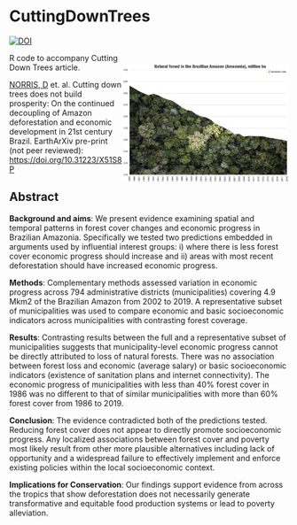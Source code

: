 # CuttingDownTrees

<a href="https://zenodo.org/badge/latestdoi/490787288"><img src="https://zenodo.org/badge/490787288.svg" alt="DOI"></a>

<img align="right" src="www/natural_forest_cover_brazilian_amazon.jpg" alt="Amazon forest cover" width="300" style="margin-top: 20px">

R code to accompany Cutting Down Trees article.

[NORRIS, D](https://scholar.google.com/citations?user=pi4S-KkAAAAJ&hl=en&oi=ao) et. al. Cutting down trees does not build prosperity: On the continued decoupling of Amazon deforestation and economic development in 21st century Brazil. EarthArXiv pre-print (not peer reviewed): https://doi.org/10.31223/X51S8P 

## Abstract

<strong>Background and aims</strong>: 
We present evidence examining spatial and temporal patterns in forest cover changes and economic progress in Brazilian Amazonia. Specifically we tested two predictions embedded in arguments used by influential interest groups: i) where there is less forest cover economic progress should increase and ii) areas with most recent deforestation should have increased economic progress. 

<strong>Methods</strong>: 
Complementary methods assessed variation in economic progress across 794 administrative districts (municipalities) covering 4.9 Mkm2 of the Brazilian Amazon from 2002 to 2019. A representative subset of municipalities was used to compare economic and basic socioeconomic indicators across municipalities with contrasting forest coverage.  

<strong>Results</strong>: 
Contrasting results between the full and a representative subset of municipalities suggests that municipality-level economic progress cannot be directly attributed to loss of natural forests. There was no association between forest loss and economic (average salary) or basic socioeconomic indicators (existence of sanitation plans and internet connectivity). The economic progress of municipalities with less than 40% forest cover in 1986 was no different to that of similar municipalities with more than 60% forest cover from 1986 to 2019. 

<strong>Conclusion</strong>: 
The evidence contradicted both of the predictions tested. Reducing forest cover does not appear to directly promote socioeconomic progress. Any localized associations between forest cover and poverty most likely result from other more plausible alternatives including lack of opportunity and a widespread failure to effectively implement and enforce existing policies within the local socioeconomic context.

<strong>Implications for Conservation</strong>: 
Our findings support evidence from across the tropics that show deforestation does not necessarily generate transformative and equitable food production systems or lead to poverty alleviation. 

